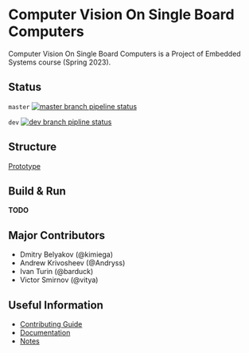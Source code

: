 # Computer Vision On Single Board Computers

Computer Vision On Single Board Computers is a
Project of Embedded Systems course (Spring 2023).

## Status

`master` [![master branch pipeline status](https://gitlab.se.ifmo.ru/vidianiv/projects/badges/master/pipeline.svg)](https://gitlab.se.ifmo.ru/vidianiv/projects/-/commits/master)

`dev` [![dev branch pipline status](https://gitlab.se.ifmo.ru/vidianiv/projects/badges/dev/pipeline.svg)](https://gitlab.se.ifmo.ru/vidianiv/projects/-/commits/dev)

## Structure

[Prototype](./prototype/README.md)

## Build & Run

**TODO**

## Major Contributors

- Dmitry Belyakov (@kimiega)
- Andrew Krivosheev (@Andryss)
- Ivan Turin (@barduck)
- Victor Smirnov (@vitya)

## Useful Information

- [Contributing Guide](./doc/CONTRIBUTING.md)
- [Documentation](./doc/README.md)
- [Notes](./note/README.md)
